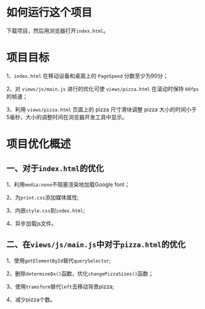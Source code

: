 # 如何运行这个项目

下载项目，然后用浏览器打开```index.html```。

# 项目目标

1、```index.html``` 在移动设备和桌面上的 ```PageSpeed``` 分数至少为90分；

2、对 ```views/js/main.js``` 进行的优化可使 ```views/pizza.html``` 在滚动时保持 ```60fps``` 的帧速；

3、利用 ```views/pizza.html``` 页面上的 pizza 尺寸滑块调整 pizza 大小的时间小于5毫秒，大小的调整时间在浏览器开发工具中显示。

# 项目优化概述

## 一、对于```index.html```的优化

1、利用```media:none```不阻塞渲染地加载Google font；

2、为```print.css```添加媒体属性;

3、内嵌```style.css```到```index.html```;

4、异步加载js文件。

## 二、在```views/js/main.js```中对于```pizza.html```的优化

1、使用```getElementById```替代```querySelector```;

2、删除```determineDx()```函数，优化```changePizzaSizes()```函数；

3、使用```tramsform```替代```left```去移动背景pizza;

4、减少pizza个数。

